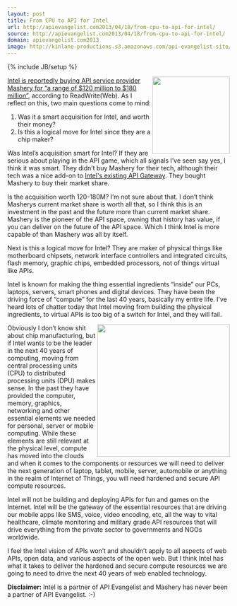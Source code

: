 ```yaml
---
layout: post
title: From CPU to API for Intel
url: http://apievangelist.com2013/04/18/from-cpu-to-api-for-intel/
source: http://apievangelist.com2013/04/18/from-cpu-to-api-for-intel/
domain: apievangelist.com2013
image: http://kinlane-productions.s3.amazonaws.com/api-evangelist-site/blog/Intel-logo.jpg
---
```

{% include JB/setup %}<p>
     <a href="http://intel.com"><img src="https://s3.amazonaws.com/kinlane-productions/api-service-providers/intel/Intel-logo.jpg"  width="175" align="right" /></a>
</p>
<p>
     <a href="http://readwrite.com/2013/04/17/intel-acquires-mashery">Intel is reportedly buying API service provider Mashery for “a range of $120 million to $180 million”</a>, according to ReadWrite(Web). As I reflect on this, two main questions come to mind:
</p>
<ol class="mainlist">
     <li>Was it a smart acquisition for Intel, and worth their money?
     </li>
     <li>Is this a logical move for Intel since they are a chip maker?
     </li>
</ol>
<p>
     Was Intel’s acquisition smart for Intel? If they are serious about playing in the API game, which all signals I’ve seen say yes, I think it was smart. They didn’t buy Mashery for their tech, although their tech was a nice add-on to <a href="http://cloudsecurity.intel.com/">Intel's existing API Gateway</a>. They bought Mashery to buy their market share.
</p>
<p>
     Is the acquisition worth 120-180M? I’m not sure about that. I don’t think Masherys current market share is worth all that, so I think this is an investment in the past and the future more than current market share. Mashery is the pioneer of the API space, owning that history has value, if you can deliver on the future of the API space. Which I think Intel is more capable of than Mashery was all by itself.
</p>
<p>
     Next is this a logical move for Intel? They are maker of physical things like motherboard chipsets, network interface controllers and integrated circuits, flash memory, graphic chips, embedded processors, not of things virtual like APIs.
</p>
<p>
     Intel is known for making the thing essential ingredients “inside” our PCs, laptops, servers, smart phones and digital devices. They have been the driving force of “compute” for the last 40 years, basically my entire life. I’ve heard lots of chatter today that Intel moving from building the physical ingredients, to virtual APIs is too big of a switch for Intel, and they will fail.
</p>
<p>
     <a href="http://cloudsecurity.intel.com/" target="_blank"><img src="https://s3.amazonaws.com/kinlane-productions/api-service-providers/intel/intel-Expressway-Service-Gateway-Whiteboard.png"  width="300" align="right" /></a>
</p>
<p>
     Obviously I don’t know shit about chip manufacturing, but if Intel wants to be the leader in the next 40 years of computing, moving from central processing units (CPU) to distributed processing units (DPU) makes sense. In the past they have provided the computer, memory, graphics, networking and other essential elements we needed for personal, server or mobile computing. While these elements are still relevant at the physical level, compute has moved into the clouds and when it comes to the components or resources we will need to deliver the next generation of laptop, tablet, mobile, server, automobile or anything in the realm of Internet of Things, you will need hardened and secure API compute resources.
</p>
<p>
     Intel will not be building and deploying APIs for fun and games on the Internet. Intel will be the gateway of the essential resources that are driving our mobile apps like SMS, voice, video encoding, etc, all the way to vital healthcare, climate monitoring and military grade API resources that will drive everything from the private sector to governments and NGOs worldwide.
</p>
<p>
     I feel the Intel vision of APIs won’t and shouldn’t apply to all aspects of web APIs, open data, and various aspects of the open web. But I think Intel has what it takes to deliver the hardened and secure compute resources we are going to need to drive the next 40 years of web enabled technology.
</p>
<p>
     <strong>Disclaimer:</strong> Intel is a partner of API Evangelist and Mashery has never been a partner of API Evangelist. :-)
</p>
